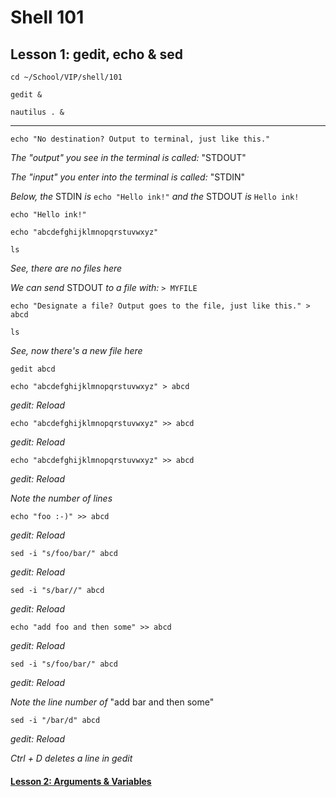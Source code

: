 # Shell 101
## Lesson 1: gedit, echo & sed

`cd ~/School/VIP/shell/101`

`gedit &`

`nautilus . &`

___

`echo "No destination? Output to terminal, just like this."`

*The "output" you see in the terminal is called:* "STDOUT"

*The "input" you enter into the terminal is called:* "STDIN"

*Below, the* STDIN *is* `echo "Hello ink!"` *and the* STDOUT *is* `Hello ink!`

`echo "Hello ink!"`

`echo "abcdefghijklmnopqrstuvwxyz"`

`ls`

*See, there are no files here*

*We can send* STDOUT *to a file with:* `> MYFILE`

`echo "Designate a file? Output goes to the file, just like this." > abcd`

`ls`

*See, now there's a new file here*

`gedit abcd`

`echo "abcdefghijklmnopqrstuvwxyz" > abcd`

*gedit: Reload*

`echo "abcdefghijklmnopqrstuvwxyz" >> abcd`

*gedit: Reload*

`echo "abcdefghijklmnopqrstuvwxyz" >> abcd`

*gedit: Reload*

*Note the number of lines*

`echo "foo :-)" >> abcd`

*gedit: Reload*

`sed -i "s/foo/bar/" abcd`

*gedit: Reload*

`sed -i "s/bar//" abcd`

*gedit: Reload*

`echo "add foo and then some" >> abcd`

*gedit: Reload*

`sed -i "s/foo/bar/" abcd`

*gedit: Reload*

*Note the line number of* "add bar and then some"

`sed -i "/bar/d" abcd`

*gedit: Reload*

*Ctrl + D deletes a line in gedit*

#### [Lesson 2: Arguments & Variables](https://github.com/inkVerb/vip/blob/master/101-shell/Lesson-02.md)
